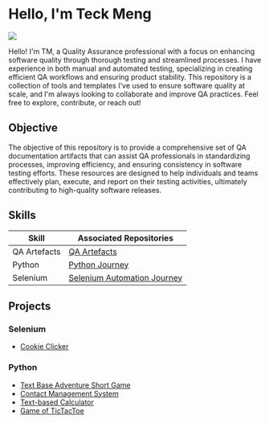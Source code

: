 # Hello, I'm Teck Meng
<a href="https://linkedin.com/in/teck-meng-bb8379142/"><img src="https://img.shields.io/badge/-LinkedIn-0072b1?&style=for-the-badge&logo=linkedin&logoColor=white"/></a>

Hello! I'm TM, a Quality Assurance professional with a focus on enhancing software quality through thorough testing and streamlined processes. I have experience in both manual and automated testing, specializing in creating efficient QA workflows and ensuring product stability. This repository is a collection of tools and templates I've used to ensure software quality at scale, and I'm always looking to collaborate and improve QA practices. Feel free to explore, contribute, or reach out!

## Objective

The objective of this repository is to provide a comprehensive set of QA documentation artifacts that can assist QA professionals in standardizing processes, improving efficiency, and ensuring consistency in software testing efforts. These resources are designed to help individuals and teams effectively plan, execute, and report on their testing activities, ultimately contributing to high-quality software releases.

## Skills

| Skill                                         | Associated Repositories       |
|-----------------------------------------------|----------------------------|
| QA Artefacts | <a href="https://github.com/frostytm90/QA-artifacts">QA Artefacts</a>|
| Python | <a href="https://github.com/frostytm90/python-journey">Python Journey</a>|
| Selenium | <a href="https://github.com/frostytm90/automation-journey">Selenium Automation Journey</a>|


## Projects

### Selenium
- <a href="https://github.com/frostytm90/automation-journey?tab=readme-ov-file#3-automating-cookie-clicker-game">Cookie Clicker</a>

### Python
- <a href="https://github.com/frostytm90/python-journey/tree/main/projects/adventureGame">Text Base Adventure Short Game</a>
- <a href="https://github.com/frostytm90/python-journey/tree/main/projects/contactManagementSystem">Contact Management System</a>
- <a href="https://github.com/frostytm90/python-journey/tree/main/projects/textBaseCalculator">Text-based Calculator</a>
- <a href="https://github.com/frostytm90/python-journey/tree/main/projects/ticTacToe">Game of TicTacToe</a>
